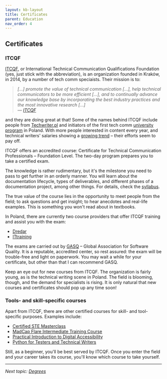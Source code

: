 ```yaml
---
layout: kb-layout
title: Certificates
parent: Education
nav_order: 4
---
```


## Certificates

### ITCQF

[ITCQF](https://itcqf.org/), or International Technical Communication Qualifications Foundation (yes, just stick with the abbreviation), is an organization founded in Kraków, in 2014, by a number of tech comm speciaists. Their mission is to:  

> *[...] promote the value of technical communication [...], help technical communicators to be more efficient [...], and to continually advance our knowledge base by incorporating the best industry practices and the most innovative research [...]*  
> — *[ITCQF](https://itcqf.org/about/)*  

and they are doing great at that! Some of the names behind ITCQF include people from [Techwriter.pl](http://techwriter.pl/) and initiators of the first tech comm [university program](../5-degrees/index.md/#technical-communication-at-university) in Poland. With more people interested in content every year, and technical writers' salaries showing a [growing trend](http://techwriter.pl/wyniki-badania-plac-w-komunikacji-technicznej-2021/) – their efforts seem to pay off.  

ITCQF offers an accredited course: Certificate for Technical Communication Professionals – Foundation Level. The two-day program prepares you to take a certified exam.  

The knowledge is rather rudimentary, but it's the milestone you need to pass to get further in an orderly manner. You will learn about the documentation lifecycle, types of deliverables, and different phases of a documentation project, among other things. For details, check the [syllabus](https://itcqf.org/wp-content/uploads/2020/06/ITCQF_Syllabus_v2_0Jun2020.pdf).  

The true value of the course lies in the opportunity to meet people from the field; to ask questions and get insight; to hear anecdotes and real-life examples. This is something you won't read about in textbooks.  

In Poland, there are currently two course providers that offer ITCQF training and assist you with the exam:  

* [Dredar](https://dredar.com/services/training/itcqf-foundation)
* [ITtraining](http://edu.ittraining.pl/szkolenie/ITCQF_Poziom_Podstawowy)

The exams are carried out by [GASQ](https://www.gasq.org/en/certification/itcqf.html) – Global Association for Software Quality. It is a reputable, accredited center, so rest assured: the exam will be trouble-free and light on paperwork. You may wait a while for your certificate, but other than that I can recommend GASQ.  

Keep an eye out for new courses from ITCQF. The organization is fairly young, as is the technical writing scene in Poland. The field is blooming, though, and the demand for specialists is rising. It is only natural that new courses and certificates should pop up any time soon!  

### Tools- and skill-specific courses

Apart from ITCQF, there are other certified courses for skill- and tool-specific purposes. Examples include:

* [Certified STE Masterclass](https://www.shufrans-techdocs.com/event/europe-online-certified-ste-masterclass/)  
* [MadCap Flare Intermediate Training Course](https://www.madcapsoftware.com/services/paid-training/flare-intermediate-training/#content)
* [Practical Introduction to Digital Accessibility](https://dredar.com/services/trainings-and-workshops/practical-introduction-to-digital-accessibility)
* [Python for Testers and Technical Writers](https://dredar.com/services/trainings-and-workshops/python-for-testers-and-technical-writers)

Still, as a beginner, you'll be best served by ITCQF. Once you enter the field and your career takes its course, you'll know which course to take yourself.  

---

*Next topic: [Degrees](../5-degrees/)*